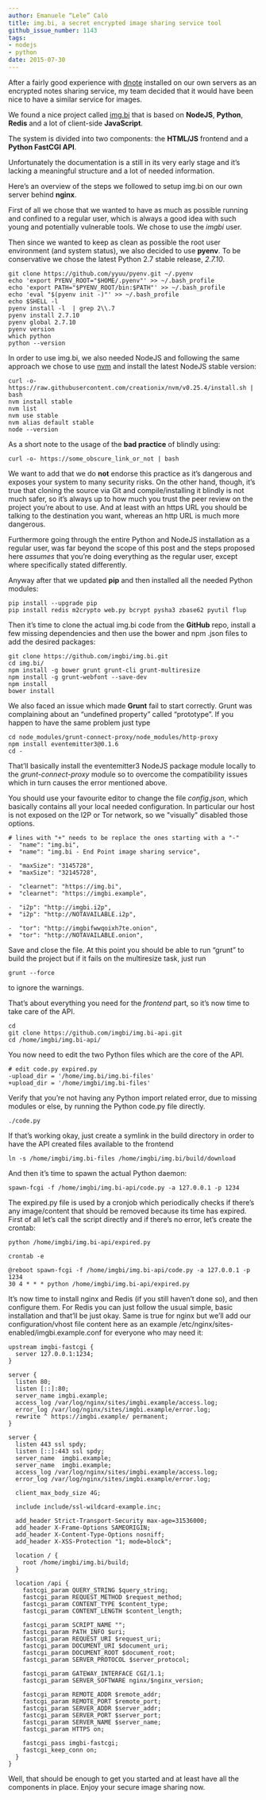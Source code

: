 ```yaml
---
author: Emanuele “Lele” Calò
title: img.bi, a secret encrypted image sharing service tool
github_issue_number: 1143
tags:
- nodejs
- python
date: 2015-07-30
---
```




After a fairly good experience with [dnote](https://github.com/atoponce/d-note) installed on our own servers as an encrypted notes sharing service, my team decided that it would have been nice to have a similar service for images.

We found a nice project called [img.bi](https://github.com/imgbi/img.bi) that is based on **NodeJS**, **Python**, **Redis** and a lot of client-side **JavaScript**.

The system is divided into two components: the **HTML/JS** frontend and a **Python FastCGI API**.

Unfortunately the documentation is a still in its very early stage and it’s lacking a meaningful structure and a lot of needed information.

Here’s an overview of the steps we followed to setup img.bi on our own server behind **nginx**.

First of all we chose that we wanted to have as much as possible running and confined to a regular user, which is always a good idea with such young and potentially vulnerable tools. We chose to use the *imgbi* user.

Then since we wanted to keep as clean as possible the root user environment (and system status), we also decided to use **pyenv**. To be conservative we chose the latest Python 2.7 stable release, *2.7.10*.

```nohighlight
git clone https://github.com/yyuu/pyenv.git ~/.pyenv
echo 'export PYENV_ROOT="$HOME/.pyenv"' >> ~/.bash_profile
echo 'export PATH="$PYENV_ROOT/bin:$PATH"' >> ~/.bash_profile
echo 'eval "$(pyenv init -)"' >> ~/.bash_profile
echo $SHELL -l
pyenv install -l  | grep 2\\.7
pyenv install 2.7.10
pyenv global 2.7.10
pyenv version
which python
python --version
```

In order to use img.bi, we also needed NodeJS and following the same approach we chose to use [nvm](https://github.com/creationix/nvm) and install the latest NodeJS stable version:

```nohighlight
curl -o- https://raw.githubusercontent.com/creationix/nvm/v0.25.4/install.sh | bash
nvm install stable
nvm list
nvm use stable
nvm alias default stable
node --version
```

As a short note to the usage of the **bad practice** of blindly using:

```nohighlight
curl -o- https://some_obscure_link_or_not | bash
```

We want to add that we do **not** endorse this practice as it’s dangerous and exposes your system to many security risks. On the other hand, though, it’s true that cloning the source via Git and compile/installing it blindly is not much safer, so it’s always up to how much you trust the peer review on the project you’re about to use. And at least with an https URL you should be talking to the destination you want, whereas an http URL is much more dangerous.

Furthermore going through the entire Python and NodeJS installation as a regular user, was far beyond the scope of this post and the steps proposed here *assumes* that you’re doing everything as the regular user, except where specifically stated differently.

Anyway after that we updated **pip** and then installed all the needed Python modules:

```nohighlight
pip install --upgrade pip
pip install redis m2crypto web.py bcrypt pysha3 zbase62 pyutil flup
```

Then it’s time to clone the actual img.bi code from the **GitHub** repo, install a few missing dependencies and then use the bower and npm .json files to add the desired packages:

```nohighlight
git clone https://github.com/imgbi/img.bi.git
cd img.bi/
npm install -g bower grunt grunt-cli grunt-multiresize
npm install -g grunt-webfont --save-dev
npm install
bower install
```

We also faced an issue which made **Grunt** fail to start correctly. Grunt was complaining about an “undefined property” called “prototype”. If you happen to have the same problem just type

```nohighlight
cd node_modules/grunt-connect-proxy/node_modules/http-proxy
npm install eventemitter3@0.1.6
cd -
```

That’ll basically install the eventemitter3 NodeJS package module locally to the *grunt-connect-proxy* module so to overcome the compatibility issues which in turn causes the error mentioned above.

You should use your favourite editor to change the file *config.json*, which basically contains all your local needed configuration. In particular our host is not exposed on the I2P or Tor network, so we "visually" disabled those options.

```nohighlight
# lines with "+" needs to be replace the ones starting with a "-"
-  "name": "img.bi",
+  "name": "img.bi - End Point image sharing service",

-  "maxSize": "3145728",
+  "maxSize": "32145728",

-  "clearnet": "https://img.bi",
+  "clearnet": "https://imgbi.example",

-  "i2p": "http://imgbi.i2p",
+  "i2p": "http://NOTAVAILABLE.i2p",

-  "tor": "http://imgbifwwqoixh7te.onion",
+  "tor": "http://NOTAVAILABLE.onion",
```

Save and close the file. At this point you should be able to run “grunt” to build the project but if it fails on the multiresize task, just run

```nohighlight
grunt --force
```

to ignore the warnings.

That’s about everything you need for the *frontend* part, so it’s now time to take care of the API.

```nohighlight
cd
git clone https://github.com/imgbi/img.bi-api.git
cd /home/imgbi/img.bi-api/
```

You now need to edit the two Python files which are the core of the API.

```nohighlight
# edit code.py expired.py
-upload_dir = '/home/img.bi/img.bi-files'
+upload_dir = '/home/imgbi/img.bi-files'
```

Verify that you’re not having any Python import related error, due to missing modules or else, by running the Python code.py file directly.

```nohighlight
./code.py
```

If that’s working okay, just create a symlink in the build directory in order to have the API created files available to the frontend

```nohighlight
ln -s /home/imgbi/img.bi-files /home/imgbi/img.bi/build/download
```

And then it’s time to spawn the actual Python daemon:

```nohighlight
spawn-fcgi -f /home/imgbi/img.bi-api/code.py -a 127.0.0.1 -p 1234
```

The expired.py file is used by a cronjob which periodically checks if there’s any image/content that should be removed because its time has expired. First of all let’s call the script directly and if there’s no error, let’s create the crontab:

```nohighlight
python /home/imgbi/img.bi-api/expired.py

crontab -e

@reboot spawn-fcgi -f /home/imgbi/img.bi-api/code.py -a 127.0.0.1 -p 1234
30 4 * * * python /home/imgbi/img.bi-api/expired.py
```

It’s now time to install nginx and Redis (if you still haven’t done so), and then configure them. For Redis you can just follow the usual simple, basic installation and that’ll be just okay. Same is true for nginx but we’ll add our configuration/vhost file content here as an example /etc/nginx/sites-enabled/imgbi.example.conf for everyone who may need it:

```nohighlight
upstream imgbi-fastcgi {
  server 127.0.0.1:1234;
}

server {
  listen 80;
  listen [::]:80;
  server_name imgbi.example;
  access_log /var/log/nginx/sites/imgbi.example/access.log;
  error_log /var/log/nginx/sites/imgbi.example/error.log;
  rewrite ^ https://imgbi.example/ permanent;
}

server {
  listen 443 ssl spdy;
  listen [::]:443 ssl spdy;
  server_name  imgbi.example;
  server_name  imgbi.example;
  access_log /var/log/nginx/sites/imgbi.example/access.log;
  error_log /var/log/nginx/sites/imgbi.example/error.log;

  client_max_body_size 4G;

  include include/ssl-wildcard-example.inc;

  add_header Strict-Transport-Security max-age=31536000;
  add_header X-Frame-Options SAMEORIGIN;
  add_header X-Content-Type-Options nosniff;
  add_header X-XSS-Protection "1; mode=block";

  location / {
    root /home/imgbi/img.bi/build;
  }

  location /api {
    fastcgi_param QUERY_STRING $query_string;
    fastcgi_param REQUEST_METHOD $request_method;
    fastcgi_param CONTENT_TYPE $content_type;
    fastcgi_param CONTENT_LENGTH $content_length;

    fastcgi_param SCRIPT_NAME "";
    fastcgi_param PATH_INFO $uri;
    fastcgi_param REQUEST_URI $request_uri;
    fastcgi_param DOCUMENT_URI $document_uri;
    fastcgi_param DOCUMENT_ROOT $document_root;
    fastcgi_param SERVER_PROTOCOL $server_protocol;

    fastcgi_param GATEWAY_INTERFACE CGI/1.1;
    fastcgi_param SERVER_SOFTWARE nginx/$nginx_version;

    fastcgi_param REMOTE_ADDR $remote_addr;
    fastcgi_param REMOTE_PORT $remote_port;
    fastcgi_param SERVER_ADDR $server_addr;
    fastcgi_param SERVER_PORT $server_port;
    fastcgi_param SERVER_NAME $server_name;
    fastcgi_param HTTPS on;

    fastcgi_pass imgbi-fastcgi;
    fastcgi_keep_conn on;
  }
}
```

Well, that should be enough to get you started and at least have all the components in place. Enjoy your secure image sharing now.


